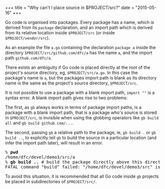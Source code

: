 +++
title = "Why can't I place source in $PROJECT/src?"
date = "2015-05-16"
+++

Go code is organised into packages. Every package has a name, which is derived from its `package` declaration, and an import path which is derived from its relative location inside `$PROJECT/src` (or inside `$PROJECT/vendor/src`). 

As an example the file `a.go` containing the declaration `package a` inside the directory `$PROJECT/src/github.com/dfc/a` has the name `a`, and the import path `github.com/dfc/a`.

There exists an ambiguity if Go code is placed directly at the root of the project's source directory, eg, `$PROJECT/src/a.go`. In this case the package's name is `a`, but the packages import path is blank as its directory name is the same as the project's source directory, `$PROJECT/src`.

It is not possible to use a package with a blank import path, `import ""` is a syntax error. A blank import path gives rise to two problems:

The first, as `gb` always works in terms of package import paths, is a package with a blank import path, that is a package who's source is stored in `$PROJECT/src`, is invisible when using the globbing operators like `gb build all` and `gb build github.com/...`. 

The second, passing `gb` a relative path to the package, ie, `gb build .` or `gb build ..`, to explicitly tell `gb` to build the source in a particular location (and infer the import path later), will result in an error.
<pre>% <b>pwd</b>
/home/dfc/devel/demo3/src/a
% <b>gb build ..</b> # build the package directly above this directory
FATAL command "build" failed: "/home/dfc/devel/demo3/src" is not a package</pre>

To avoid this situation, it is recommended that all Go code inside `gb` projects be placed in subdirectories of `$PROJECT/src/`.
